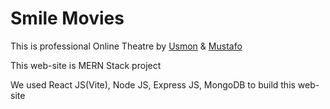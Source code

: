 # Smile Movies
This is professional Online Theatre by <a href="https://github.com/usmon-dev">Usmon</a> & <a href="https://github.com/botirovdevv">Mustafo</a>

This web-site is MERN Stack project

We used React JS(Vite), Node JS, Express JS, MongoDB to build this web-site
